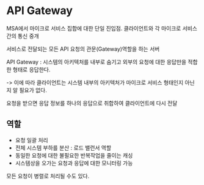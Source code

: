 # API Gateway
MSA에서 마이크로 서비스 집합에 대한 단일 진입점. 클라이언트와 각 마이크로 서비스 간의 통신 중개

서비스로 전달되는 모든 API 요청의 관문(Gateway)역할을 하는 서버

API Gateway : 시스템의 아키텍처를 내부로 숨기고 외부의 요청에 대한 응답만을 적합한 형태로 응답한다. 

-> 이에 따라 클라이언트는 시스템 내부의 아키텍처가 마이크로 서비스 형태인지 아닌지 알 필요가 없다.

요청을 받으면 응답 정보를 하나의 응답으로 취합하여 클라이언트에 다시 전달

## 역할
- 요청 일괄 처리
- 전체 시스템 부하를 분산 : 로드 밸런서 역할
- 동일한 요청에 대한 불필요한 반복작업을 줄이는 캐싱
- 시스템상을 오가는 요청과 응답에 대한 모니터링 가능

모든 요청이 병렬로 처리될 수도 있다.